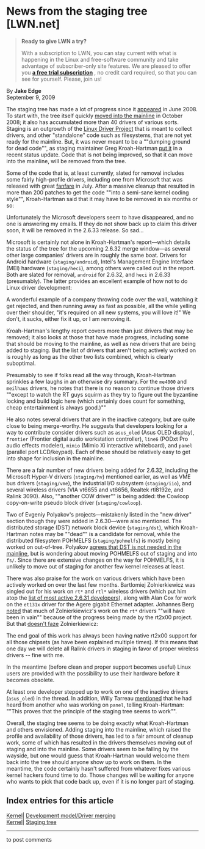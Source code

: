 # News from the staging tree [LWN.net]

> **Ready to give LWN a try?**
> 
> With a subscription to LWN, you can stay current with what is happening in the Linux and free-software community and take advantage of subscriber-only site features. We are pleased to offer you **[a free trial subscription](https://lwn.net/Promo/nst-trial/claim)** , no credit card required, so that you can see for yourself. Please, join us! 

By **Jake Edge**  
September 9, 2009 

The staging tree has made a lot of progress since it [appeared](/Articles/285594/) in June 2008. To start with, the tree itself quickly [moved into the mainline](/Articles/301192/) in October 2008; it also has accumulated more than 40 drivers of various sorts. Staging is an outgrowth of the [Linux Driver Project](http://www.linuxdriverproject.org) that is meant to collect drivers, and other "standalone" code such as filesystems, that are not yet ready for the mainline. But, it was never meant to be a ""dumping ground for dead code"", as staging maintainer Greg Kroah-Hartman [put it](/Articles/350590/) in a recent status update. Code that is not being improved, so that it can move into the mainline, will be removed from the tree. 

Some of the code that is, at least currently, slated for removal includes some fairly high-profile drivers, including one from Microsoft that was released with great [fanfare](http://www.microsoft.com/presspass/features/2009/jul09/07-20linuxqa.mspx) in July. After a massive cleanup that resulted in more than 200 patches to get the code ""into a semi-sane kernel coding style"", Kroah-Hartman said that it may have to be removed in six months or so: 

Unfortunately the Microsoft developers seem to have disappeared, and no one is answering my emails. If they do not show back up to claim this driver soon, it will be removed in the 2.6.33 release. So sad... 

Microsoft is certainly not alone in Kroah-Hartman's report—which details the status of the tree for the upcoming 2.6.32 merge window—as several other large companies' drivers are in roughly the same boat. Drivers for Android hardware (`staging/android`), Intel's Management Engine Interface (MEI) hardware (`staging/heci`), among others were called out in the report. Both are slated for removal, `android` for 2.6.32, and `heci` in 2.6.33 (presumably). The latter provides an excellent example of how not to do Linux driver development: 

A wonderful example of a company throwing code over the wall, watching it get rejected, and then running away as fast as possible, all the while yelling over their shoulder, "it's required on all new systems, you will love it!" We don't, it sucks, either fix it up, or I am removing it. 

Kroah-Hartman's lengthy report covers more than just drivers that may be removed; it also looks at those that have made progress, including some that should be moving to the mainline, as well as new drivers that are being added to staging. But the list of drivers that aren't being actively worked on is roughly as long as the other two lists combined, which is clearly suboptimal. 

Presumably to see if folks read all the way through, Kroah-Hartman sprinkles a few laughs in an otherwise dry summary. For the `me4000` and `meilhaus` drivers, he notes that there is no reason to continue those drivers ""except to watch the RT guys squirm as they try to figure out the byzantine locking and build logic here (which certainly does count for something, cheap entertainment is always good.)"" 

He also notes several drivers that are in the inactive category, but are quite close to being merge-worthy. He suggests that developers looking for a way to contribute consider drivers such as `asus_oled` (Asus OLED display), `frontier` (Frontier digital audio workstation controller), `line6` (PODxt Pro audio effects modeler), `mimio` (Mimio Xi interactive whiteboard), and `panel` (parallel port LCD/keypad). Each of those should be relatively easy to get into shape for inclusion in the mainline. 

There are a fair number of new drivers being added for 2.6.32, including the Microsoft Hyper-V drivers (`staging/hv`) mentioned earlier, as well as VME bus drivers (`staging/vme`), the industrial I/O subsystem (`staging/iio`), and several wireless drivers (VIA vt6655 and vt6656, Realtek rtl8192e, and Ralink 3090). Also, ""another COW driver"" is being added: the Cowloop copy-on-write pseudo block driver (`staging/cowloop`). 

Two of Evgeniy Polyakov's projects—mistakenly listed in the "new driver" section though they were added in 2.6.30—were also mentioned. The distributed storage (DST) network block device (`staging/dst`), which Kroah-Hartman notes may be ""dead"" is a candidate for removal, while the distributed filesystem POHMELFS (`staging/pohmelfs`) is mostly being worked on out-of-tree. Polyakov [agrees that DST is not needed in the mainline](http://www.ioremap.net/node/350), but is wondering about moving POHMELFS out of staging and into `fs/`. Since there are extensive changes on the way for POHMELFS, it is unlikely to move out of staging for another few kernel releases at least. 

There was also praise for the work on various drivers which have been actively worked on over the last few months. Bartlomiej Zolnierkiewicz was singled out for his work on `rt*` and `rtl*` wireless drivers (which put him atop the [list of most active 2.6.31 developers](http://lwn.net/Articles/348445/)), along with Alan Cox for work on the `et131x` driver for the Agere gigabit Ethernet adapter. Johannes Berg [noted](/Articles/351566/) that much of Zolnierkiewicz's work on the `rt*` drivers ""will have been in vain"" because of the progress being made by the rt2x00 project. But that [doesn't faze](/Articles/351567/) Zolnierkiewicz: 

The end goal of this work has always been having native rt2x00 support for all those chipsets (as have been explained multiple times). If this means that one day we will delete all Ralink drivers in staging in favor of proper wireless drivers -- fine with me. 

In the meantime (before clean and proper support becomes useful) Linux users are provided with the possibility to use their hardware before it becomes obsolete. 

At least one developer stepped up to work on one of the inactive drivers (`asus_oled`) in the thread. In addition, Willy Tarreau [mentioned](/Articles/351568/) that he had heard from another who was working on `panel`, telling Kroah-Hartman: ""This proves that the principle of the staging tree seems to work"". 

Overall, the staging tree seems to be doing exactly what Kroah-Hartman and others envisioned. Adding staging into the mainline, which raised the profile and availability of those drivers, has led to a fair amount of cleanup work, some of which has resulted in the drivers themselves moving out of staging and into the mainline. Some drivers seem to be falling by the wayside, but one would guess that Kroah-Hartman would welcome them back into the tree should anyone show up to work on them. In the meantime, the code certainly hasn't suffered from whatever fixes various kernel hackers found time to do. Those changes will be waiting for anyone who wants to pick that code back up, even if it is no longer part of staging. 

  
Index entries for this article  
---  
[Kernel](/Kernel/Index)| [Development model/Driver merging](/Kernel/Index#Development_model-Driver_merging)  
[Kernel](/Kernel/Index)| [Staging tree](/Kernel/Index#Staging_tree)  
  


* * *

to post comments 

